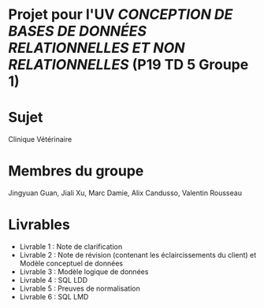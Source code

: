 Projet pour l'UV *CONCEPTION DE BASES DE DONNÉES RELATIONNELLES ET NON RELATIONNELLES* (P19 TD 5 Groupe 1)
===

# Sujet
Clinique Vétérinaire

# Membres du groupe
Jingyuan Guan, Jiali Xu, Marc Damie, Alix Candusso, Valentin Rousseau

# Livrables
* Livrable 1 : Note de clarification
* Livrable 2 : Note de révision (contenant les éclaircissements du client) et Modèle conceptuel de données
* Livrable 3 : Modèle logique de données
* Livrable 4 : SQL LDD
* Livrable 5 : Preuves de normalisation
* Livrable 6 : SQL LMD
 